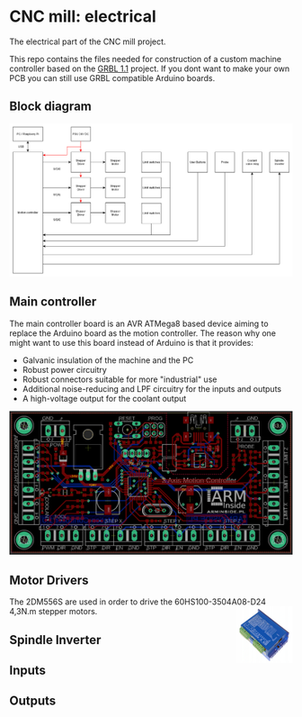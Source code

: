 # CNC mill: electrical
The electrical part of the CNC mill project.

This repo contains the files needed for construction of a custom machine controller based on the [GRBL 1.1](https://github.com/gnea/grbl) project. If you dont want to make your own PCB you can still use GRBL compatible Arduino boards.

## Block diagram
![diagram1](./Images/diagram1.png)

## Main controller

The main controller board is an AVR ATMega8 based device aiming to replace the Arduino board as the motion controller. The reason why one might want to use this board instead of Arduino is that it provides:
* Galvanic insulation of the machine and the PC
* Robust power circuitry
* Robust connectors suitable for more "industrial" use
* Additional noise-reducing and LPF circuitry for the inputs and outputs
* A high-voltage output for the coolant output

![pcb_image](./Images/pcb.PNG)


## Motor Drivers
The 2DM556S are used in order to drive the 60HS100-3504A08-D24 4,3N.m stepper motors.
<img align="right" width="100" height="100" src="./Images/driver1.PNG">

## Spindle Inverter

## Inputs

## Outputs
